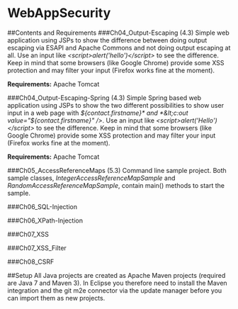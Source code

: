WebAppSecurity
==============

##Contents and Requirements
###Ch04_Output-Escaping (4.3)
Simple web application using JSPs to show the difference between doing output escaping via ESAPI and Apache Commons and not doing output escaping at all. Use an input like *&lt;script&gt;alert(&#x27;hello&#x27;)&lt;/script&gt;* to see the difference. Keep in mind that some browsers (like Google Chrome) provide some XSS protection and may filter your input (Firefox works fine at the moment).

**Requirements:** Apache Tomcat

###Ch04_Output-Escaping-Spring (4.3)
Simple Spring based web application using JSPs to show the two different possibilities to show user input in a web page with *${contact.firstname}* and *&lt;c:out value="${contact.firstname}" /&gt;*. Use an input like *&lt;script&gt;alert(&#x27;Hello&#x27;)&lt;/script&gt;* to see the difference. Keep in mind that some browsers (like Google Chrome) provide some XSS protection and may filter your input (Firefox works fine at the moment).

**Requirements:** Apache Tomcat

###Ch05_AccessReferenceMaps (5.3)
Command line sample project. Both sample classes, *IntegerAccessReferenceMapSample* and *RandomAccessReferenceMapSample*, contain main() methods to start the sample.

###Ch06_SQL-Injection

###Ch06_XPath-Injection

###Ch07_XSS

###Ch07_XSS_Filter

###Ch08_CSRF

##Setup
All Java projects are created as Apache Maven projects (required are Java 7 and Maven 3). In Eclipse you therefore need to install the Maven integration and the git m2e connector via the update manager before you can import them as new projects.